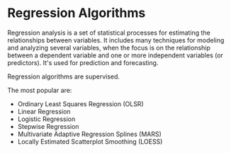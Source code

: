 # Regression Algorithms

Regression analysis is a set of statistical processes for estimating the relationships between variables. It includes many techniques for modeling and analyzing several variables, when the focus is on the relationship between a dependent variable and one or more independent variables (or predictors). It's used for prediction and forecasting.

Regression algorithms are supervised.

The most popular are:

* Ordinary Least Squares Regression (OLSR)
* Linear Regression
* Logistic Regression
* Stepwise Regression
* Multivariate Adaptive Regression Splines (MARS)
* Locally Estimated Scatterplot Smoothing (LOESS)
